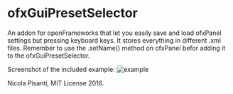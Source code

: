 ofxGuiPresetSelector
==============
An addon for openFrameworks that let you easily save and load ofxPanel settings but pressing keyboard keys. It stores everything in different .xml files. Remember to use the .setName() method on ofxPanel befor adding it to the ofxGuiPresetSelector.

Screenshot of the included example:
![example](example.jpg?raw=true "example")

Nicola Pisanti, MIT License 2016.
